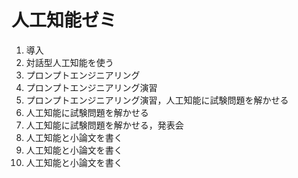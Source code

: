 # 人工知能ゼミ

1. 導入
2. 対話型人工知能を使う
3. プロンプトエンジニアリング
4. プロンプトエンジニアリング演習
5. プロンプトエンジニアリング演習，人工知能に試験問題を解かせる
6. 人工知能に試験問題を解かせる
7. 人工知能に試験問題を解かせる，発表会
8. 人工知能と小論文を書く
8. 人工知能と小論文を書く
8. 人工知能と小論文を書く